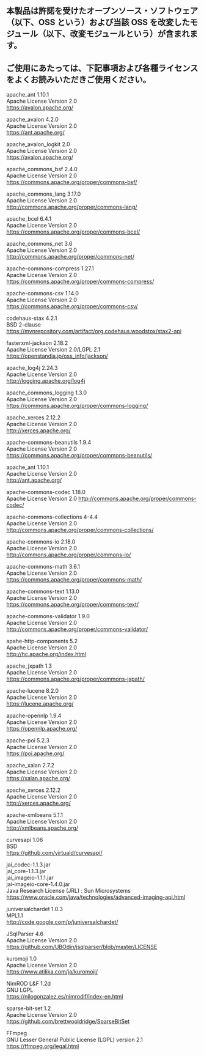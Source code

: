 
## 本製品は許諾を受けたオープンソース・ソフトウェア（以下、OSS という）および当該 OSS を改変したモジュール（以下、改変モジュールという）が含まれます。
## ご使用にあたっては、下記事項および各種ライセンスをよくお読みいただきご使用ください。

apache_ant 1.10.1  
  Apache License Version 2.0  
  https://avalon.apache.org/  

apache_avalon 4.2.0  
  Apache License Version 2.0  
  https://ant.apache.org/  

apache_avalon_logkit 2.0  
  Apache License Version 2.0  
  https://avalon.apache.org/  

apache_commons_bsf 2.4.0  
  Apache License Version 2.0  
  https://commons.apache.org/proper/commons-bsf/  

apache_commons_lang 3.17.0  
  Apache License Version 2.0  
  http://commons.apache.org/proper/commons-lang/  

apache_bcel 6.4.1  
  Apache License Version 2.0  
  https://commons.apache.org/proper/commons-bcel/  

apache_commons_net 3.6  
  Apache License Version 2.0  
  http://commons.apache.org/proper/commons-net/  

apache-commons-compress 1.27.1  
  Apache License Version 2.0  
  https://commons.apache.org/proper/commons-compress/  

apache-commons-csv 1.14.0  
  Apache License Version 2.0  
  https://commons.apache.org/proper/commons-csv/  

codehaus-stax 4.2.1  
  BSD 2-clause  
  https://mvnrepository.com/artifact/org.codehaus.woodstox/stax2-api  

fasterxml-jackson 2.18.2  
  Apache License Version 2.0/LGPL 2.1  
  https://openstandia.jp/oss_info/jackson/ 

apache_log4j 2.24.3  
  Apache License Version 2.0  
  http://logging.apache.org/log4j  

apache_commons_logging 1.3.0  
  Apache License Version 2.0  
  https://commons.apache.org/proper/commons-logging/  

apache_xerces 2.12.2  
  Apache License Version 2.0  
  http://xerces.apache.org/  

apache-commons-beanutils 1.9.4  
  Apache License Version 2.0  
  https://commons.apache.org/proper/commons-beanutils/  

apache_ant 1.10.1  
  Apache License Version 2.0  
  http://ant.apache.org/  

apache-commons-codec 1.18.0  
  Apache License Version 2.0 
  http://commons.apache.org/proper/commons-codec/  

apache-commons-collections 4-4.4  
  Apache License Version 2.0  
  http://commons.apache.org/proper/commons-collections/  

apache-commons-io 2.18.0  
  Apache License Version 2.0  
  http://commons.apache.org/proper/commons-io/  

apache-commons-math 3.6.1  
  Apache License Version 2.0  
  https://commons.apache.org/proper/commons-math/  

apache-commons-text 1.13.0  
  Apache License Version 2.0  
  https://commons.apache.org/proper/commons-text/  

apache-commons-validator 1.9.0  
  Apache License Version 2.0  
  http://commons.apache.org/proper/commons-validator/  

apahe-http-components 5.2  
  Apache License Version 2.0  
  http://hc.apache.org/index.html  

apache_jxpath 1.3  
  Apache License Version 2.0  
  https://commons.apache.org/proper/commons-jxpath/  

apache-lucene 8.2.0  
  Apache License Version 2.0  
  https://lucene.apache.org/  

apache-opennlp 1.9.4  
  Apache License Version 2.0  
  https://opennlp.apache.org/  

apache-poi 5.2.3  
  Apache License Version 2.0  
  https://poi.apache.org/  

apache_xalan 2.7.2  
  Apache License Version 2.0  
  https://xalan.apache.org/  

apache_xerces 2.12.2  
  Apache License Version 2.0  
  http://xerces.apache.org/  

apache-xmlbeans 5.1.1  
  Apache License Version 2.0  
  http://xmlbeans.apache.org/  

curvesapi 1.06  
  BSD  
  https://github.com/virtuald/curvesapi/  

jai_codec-1.1.3.jar  
jai_core-1.1.3.jar  
jai_imageio-1.1.1.jar  
jai-imageio-core-1.4.0.jar  
  Java Research License (JRL) : Sun Microsystems  
  https://www.oracle.com/java/technologies/advanced-imaging-api.html

juniversalchardet 1.0.3  
  MPL1.1  
  http://code.google.com/p/juniversalchardet/  

JSqlParser 4.6  
  Apache License Version 2.0  
  https://github.com/UBOdin/jsqlparser/blob/master/LICENSE  

kuromoji 1.0  
  Apache License Version 2.0  
  https://www.atilika.com/ja/kuromoji/  

NimROD L&F 1.2d  
  GNU LGPL  
  https://nilogonzalez.es/nimrodlf/index-en.html  

sparse-bit-set 1.2  
  Apache License Version 2.0  
  https://github.com/brettwooldridge/SparseBitSet  

FFmpeg  
  GNU Lesser General Public License (LGPL) version 2.1  
  https://ffmpeg.org/legal.html  
